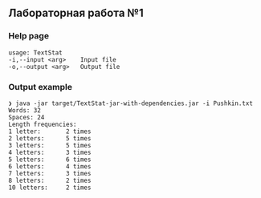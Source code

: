 ## Лабораторная работа №1
### Help page
    usage: TextStat
    -i,--input <arg>    Input file
    -o,--output <arg>   Output file
### Output example
    ❯ java -jar target/TextStat-jar-with-dependencies.jar -i Pushkin.txt
    Words: 32
    Spaces: 24
    Length frequencies:
    1 letter:       2 times
    2 letters:      5 times
    3 letters:      5 times
    4 letters:      3 times
    5 letters:      6 times
    6 letters:      4 times
    7 letters:      3 times
    8 letters:      2 times
    10 letters:     2 times
